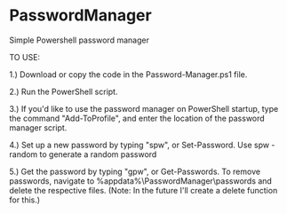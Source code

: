 # PasswordManager
Simple Powershell password manager

TO USE:

1.) Download or copy the code in the Password-Manager.ps1 file.

2.) Run the PowerShell script.

3.) If you'd like to use the password manager on PowerShell startup, type the command "Add-ToProfile", and enter the location of the password manager script.

4.) Set up a new password by typing "spw", or Set-Password. Use spw -random to generate a random password

5.) Get the password by typing "gpw", or Get-Passwords. To remove passwords, navigate to %appdata%\PasswordManager\passwords and delete the respective files. (Note: In the future I'll create a delete function for this.)
